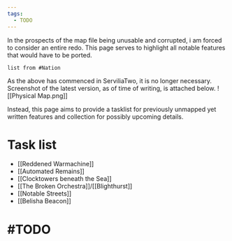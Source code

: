 ```yaml
---
tags:
  - TODO
---
```

In the prospects of the map file being unusable and corrupted, i am forced to consider an entire redo. 
This page serves to highlight all notable features that would have to be ported.

```dataview
list from #Nation
```
As the above has commenced in ServiliaTwo, it is no longer necessary.
Screenshot of the latest version, as of time of writing, is attached below.
![[Physical Map.png]]

Instead, this page aims to provide a tasklist for previously unmapped yet written features and collection for possibly upcoming details. 
# Task list
- [[Reddened Warmachine]]
- [[Automated Remains]]
- [[Clocktowers beneath the Sea]]
- [[The Broken Orchestra]]/[[Blighthurst]]
- [[Notable Streets]]
- [[Belisha Beacon]]
# #TODO 
